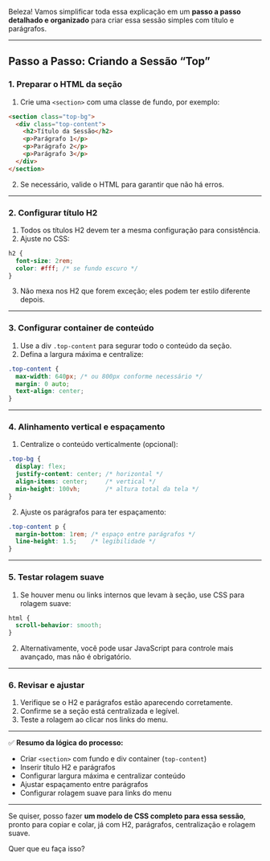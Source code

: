 Beleza! Vamos simplificar toda essa explicação em um **passo a passo detalhado e organizado** para criar essa sessão simples com título e parágrafos.

---

## **Passo a Passo: Criando a Sessão “Top”**

### **1. Preparar o HTML da seção**

1. Crie uma `<section>` com uma classe de fundo, por exemplo:

```html
<section class="top-bg">
  <div class="top-content">
    <h2>Título da Sessão</h2>
    <p>Parágrafo 1</p>
    <p>Parágrafo 2</p>
    <p>Parágrafo 3</p>
  </div>
</section>
```

2. Se necessário, valide o HTML para garantir que não há erros.

---

### **2. Configurar título H2**

1. Todos os títulos H2 devem ter a mesma configuração para consistência.
2. Ajuste no CSS:

```css
h2 {
  font-size: 2rem;
  color: #fff; /* se fundo escuro */
}
```

3. Não mexa nos H2 que forem exceção; eles podem ter estilo diferente depois.

---

### **3. Configurar container de conteúdo**

1. Use a div `.top-content` para segurar todo o conteúdo da seção.
2. Defina a largura máxima e centralize:

```css
.top-content {
  max-width: 640px; /* ou 800px conforme necessário */
  margin: 0 auto;
  text-align: center;
}
```

---

### **4. Alinhamento vertical e espaçamento**

1. Centralize o conteúdo verticalmente (opcional):

```css
.top-bg {
  display: flex;
  justify-content: center; /* horizontal */
  align-items: center;     /* vertical */
  min-height: 100vh;       /* altura total da tela */
}
```

2. Ajuste os parágrafos para ter espaçamento:

```css
.top-content p {
  margin-bottom: 1rem; /* espaço entre parágrafos */
  line-height: 1.5;    /* legibilidade */
}
```

---

### **5. Testar rolagem suave**

1. Se houver menu ou links internos que levam à seção, use CSS para rolagem suave:

```css
html {
  scroll-behavior: smooth;
}
```

2. Alternativamente, você pode usar JavaScript para controle mais avançado, mas não é obrigatório.

---

### **6. Revisar e ajustar**

1. Verifique se o H2 e parágrafos estão aparecendo corretamente.
2. Confirme se a seção está centralizada e legível.
3. Teste a rolagem ao clicar nos links do menu.

---

✅ **Resumo da lógica do processo:**

* Criar `<section>` com fundo e div container (`top-content`)
* Inserir título H2 e parágrafos
* Configurar largura máxima e centralizar conteúdo
* Ajustar espaçamento entre parágrafos
* Configurar rolagem suave para links do menu

---

Se quiser, posso fazer **um modelo de CSS completo para essa sessão**, pronto para copiar e colar, já com H2, parágrafos, centralização e rolagem suave.

Quer que eu faça isso?
